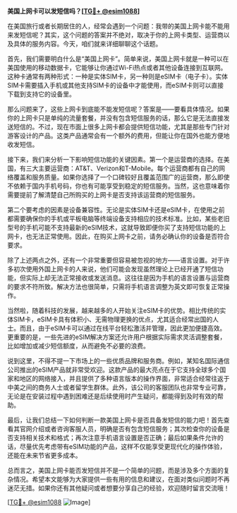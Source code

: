**美国上网卡可以发短信吗？[[TG💪+ @esim1088](https://t.me/s/esim1088)]**

在美国旅行或者长期居住的人，经常会遇到一个问题：我带的美国上网卡能不能用来发短信呢？其实，这个问题的答案并不绝对，取决于你的上网卡类型、运营商以及具体的服务内容。今天，咱们就来详细聊聊这个话题。

首先，我们需要明白什么是“美国上网卡”。简单来说，美国上网卡就是一种可以在美国使用的移动数据卡，它能够让你通过Wi-Fi热点或者其他设备连接到互联网。这种卡通常有两种形式：一种是实体SIM卡，另一种则是eSIM卡（电子卡）。实体SIM卡需要插入手机或其他支持SIM卡的设备中才能使用，而eSIM卡则可以直接下载到支持它的设备里。

那么问题来了，这些上网卡到底能不能发短信呢？答案是——要看具体情况。如果你的上网卡只是单纯的流量套餐，并没有包含短信服务的话，那么它是无法直接发送短信的。不过，现在市面上很多上网卡都会提供短信功能，尤其是那些专门针对游客设计的产品。这类产品通常会有一个额外的费用，但能让你在国外也能方便地收发短信。

接下来，我们来分析一下影响短信功能的关键因素。第一个是运营商的选择。在美国，有三大主要运营商：AT&T、Verizon和T-Mobile。每个运营商都有自己的网络覆盖和服务质量。如果你选择了一个口碑较好且覆盖范围广的运营商，那么即使不依赖于国内手机号码，你也有可能享受到稳定的短信服务。当然，这也意味着你需要提前了解清楚自己所购买的上网卡是否支持该运营商的短信服务。

第二个要考虑的因素是设备兼容性。无论是实体SIM卡还是eSIM卡，在使用之前都需要确保你的手机或平板电脑等终端设备支持相应的技术标准。比如，某些老旧型号的手机可能不支持最新的eSIM技术，这就导致即便你买了支持短信功能的上网卡，也无法正常使用。因此，在购买上网卡之前，请务必确认你的设备是否符合要求。

除了上述两点之外，还有一个非常重要但容易被忽视的地方——语言设置。对于许多初次使用外国上网卡的人来说，他们可能会发现虽然理论上已经开通了短信功能，但实际上却无法正常接收或发送消息。这往往是因为手机的语言设置与运营商的要求不符所致。解决方法也很简单，只需将手机语言调整为英文即可恢复正常操作。

当然啦，随着科技的发展，越来越多的人开始关注eSIM卡的优势。相比传统的实体SIM卡，eSIM卡具有体积小、无需物理更换的优点，尤其适合经常出国的人士。而且，由于eSIM卡可以通过在线平台轻松激活并管理，因此更加便捷高效。更重要的是，一些先进的eSIM解决方案还允许用户根据实际需求灵活调整套餐，比如增加或减少短信额度，从而避免不必要的浪费。

说到这里，不得不提一下市场上的一些优质品牌和服务商。例如，某知名国际通信公司推出的eSIM产品就非常受欢迎。这款产品的最大亮点在于它支持全球多个国家和地区的网络接入，并且提供了多种语言版本的操作界面，非常适合经常往返于中美之间的商务人士或者留学生群体。此外，该公司的客服团队也非常专业可靠，无论是在安装过程中遇到困难还是后续使用时产生疑问，都能得到及时有效的帮助。

最后，让我们总结一下如何判断一款美国上网卡是否具备发短信的能力吧！首先查看其官网介绍或者咨询客服人员，明确是否有包含短信服务；其次检查你的设备是否支持相关技术和格式；再次注意手机语言设置是否正确；最后如果条件允许的话，尽量优先考虑带有eSIM功能的产品，这样不仅能享受更现代化的操作体验，还能在未来节省更多成本。

总而言之，美国上网卡能否发短信并不是一个简单的问题，而是涉及多个方面的复杂情况。希望本文能够为大家提供一些有用的信息和建议，在面对类似问题时不再迷茫无措。如果你还有其他疑问或者想要分享自己的经验，欢迎随时留言交流哦！

[[TG💪+ @esim1088](https://t.me/s/esim1088) ![Image](https://i.postimg.cc/4NQfJmqS/Snipaste-2025-05-13-00-14-12.png)]